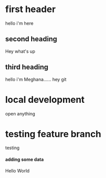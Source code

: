 # first header
hello i'm here

## second heading
Hey what's up

## third heading
hello
i'm Meghana......
hey git


# local development
open anything

# testing feature branch
testing

#### adding some data
Hello World 
